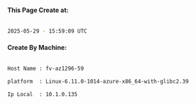 
   
#### This Page Create at:

```bash

2025-05-29 - 15:59:09 UTC

```

#### Create By Machine:

```bash

Host Name : fv-az1296-59

platform  : Linux-6.11.0-1014-azure-x86_64-with-glibc2.39

Ip Local  : 10.1.0.135

```

